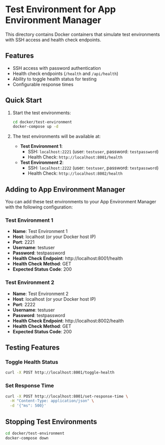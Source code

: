 # Test Environment for App Environment Manager

This directory contains Docker containers that simulate test environments with SSH access and health check endpoints.

## Features

- SSH access with password authentication
- Health check endpoints (`/health` and `/api/health`)
- Ability to toggle health status for testing
- Configurable response times

## Quick Start

1. Start the test environments:
   ```bash
   cd docker/test-environment
   docker-compose up -d
   ```

2. The test environments will be available at:
   - **Test Environment 1**: 
     - SSH: `localhost:2221` (user: `testuser`, password: `testpassword`)
     - Health Check: `http://localhost:8001/health`
   - **Test Environment 2**:
     - SSH: `localhost:2222` (user: `testuser`, password: `testpassword`)
     - Health Check: `http://localhost:8002/health`

## Adding to App Environment Manager

You can add these test environments to your App Environment Manager with the following configuration:

### Test Environment 1
- **Name**: Test Environment 1
- **Host**: localhost (or your Docker host IP)
- **Port**: 2221
- **Username**: testuser
- **Password**: testpassword
- **Health Check Endpoint**: http://localhost:8001/health
- **Health Check Method**: GET
- **Expected Status Code**: 200

### Test Environment 2
- **Name**: Test Environment 2
- **Host**: localhost (or your Docker host IP)
- **Port**: 2222
- **Username**: testuser
- **Password**: testpassword
- **Health Check Endpoint**: http://localhost:8002/health
- **Health Check Method**: GET
- **Expected Status Code**: 200

## Testing Features

### Toggle Health Status
```bash
curl -X POST http://localhost:8001/toggle-health
```

### Set Response Time
```bash
curl -X POST http://localhost:8001/set-response-time \
  -H "Content-Type: application/json" \
  -d '{"ms": 500}'
```

## Stopping Test Environments

```bash
cd docker/test-environment
docker-compose down
